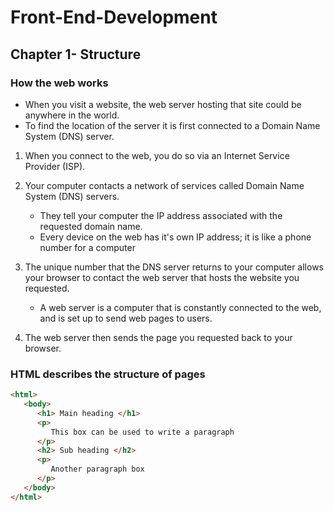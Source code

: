 # Front-End-Development

## Chapter 1- Structure
### How the web works
- When you visit a website, the web server hosting that site could be anywhere in the world.
- To find the location of the server it is first connected to a Domain Name System (DNS) server.

1. When you connect to the web, you do so via an Internet Service Provider (ISP).
   
2. Your computer contacts a network of services called Domain Name System (DNS) servers.
   - They tell your computer the IP address associated with the requested domain name.
   - Every device on the web has it's own IP address; it is like a phone number for a computer
     
3. The unique number that the DNS server returns to your computer allows your browser to contact the web server that hosts the website you requested.
   - A web server is a computer that is constantly connected to the web, and is set up to send web pages to users.
     
4. The web server then sends the page you requested back to your browser.

### HTML describes the structure of pages
```html
<html>
   <body>
      <h1> Main heading </h1>
      <p>
         This box can be used to write a paragraph
      </p>
      <h2> Sub heading </h2>
      <p>
         Another paragraph box
      </p>
   </body>
</html>
```
































